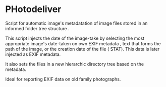 # PHotodeliver


Script for automatic image's metadatation of image files stored in an informed folder tree structure .

This script injects the date of the image-take by selecting the most appropriate image's date-taken on own EXIF metadata , text that forms the path of the image, or the creation date of the file ( STAT). This data is later injected as EXIF metadata.

It also sets the files in a new hierarchic directory tree based on the metadata.

Ideal for reporting EXIF data on old family photographs.
